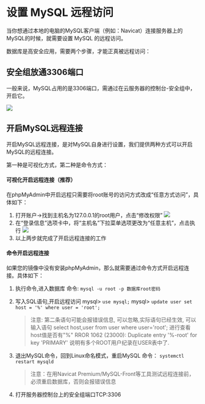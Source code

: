 # 设置 MySQL 远程访问

当你想通过本地的电脑的MySQL客户端（例如：Navicat）连接服务器上的MySQL的时候，就需要设置 MySQL 的远程访问。

数据库是高安全应用，需要两个步骤，才能正真被远程访问：

## 安全组放通3306端口

一般来说，MySQL占用的是3306端口，需通过在云服务器的控制台-安全组中，开启它。

![](http://libs.websoft9.com/Websoft9/DocsPicture/zh/mysql/mysql3306-websoft9.png)


## 开启MySQL远程连接

开启MySQL远程连接，是对MySQL自身进行设置，我们提供两种方式可以开启MySQL的远程连接。

第一种是可视化方式，第二种是命令方式：  

#### 可视化开启远程连接（推荐）

在phpMyAdmin中开启远程只需要将root账号的访问方式改成“任意方式访问”，具体如下：

1. 打开账户->找到主机名为127.0.0.1的root用户，点击“修改权限”
![](http://libs.websoft9.com/Websoft9/DocsPicture/zh/mysql/mysql-openremote001-websoft9.png)
2. 在“登录信息”选项卡中，将“主机名”下拉菜单选项更改为“任意主机”，点击执行
![](http://libs.websoft9.com/Websoft9/DocsPicture/zh/mysql/mysql-openremote002-websoft9.png)
3. 以上两步就完成了开启远程连接的工作

#### 命令开启远程连接

如果您的镜像中没有安装phpMyAdmin，那么就需要通过命令方式开启远程连接。具体如下：

1. 执行命令,进入数据库
    命令:  `mysql -u root -p 数据库root密码`
 
2. 写入SQL语句,开启远程访问
    mysql>  `use mysql;`
    mysql>  `update user set host = '%' where user = 'root';`
  
  
   >  注意: 第二条语句可能会报错误信息, 可以忽略,实际语句已经生效, 可以输入语句     select host,user from user where user='root'; 进行查看host值是否有"%"
   >  RROR 1062 (23000): Duplicate entry '%-root' for key 'PRIMARY' 
   >  说明有多个ROOT用户纪录在USER表中了.
 
 3. 退出MySQL命令，回到Linux命名模式，重启MySQL
     命令：  `systemctl restart mysqld`
     
     >  注意：在用Navicat Premium/MySQL-Front等工具测试远程连接前，必须重启数据库，否则会报错误信息
     
 4. 打开服务器控制台上的安全组端口TCP:3306